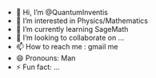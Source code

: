 - 👋 Hi, I’m @QuantumInventis
- 👀 I’m interested in Physics/Mathematics
- 🌱 I’m currently learning SageMath
- 💞️ I’m looking to collaborate on ...
- 📫 How to reach me : gmail me 
- 😄 Pronouns: Man
- ⚡ Fun fact: ...

<!---
QuantumInventis/QuantumInventis is a ✨ special ✨ repository because its `README.md` (this file) appears on your GitHub profile.
You can click the Preview link to take a look at your changes.
--->
